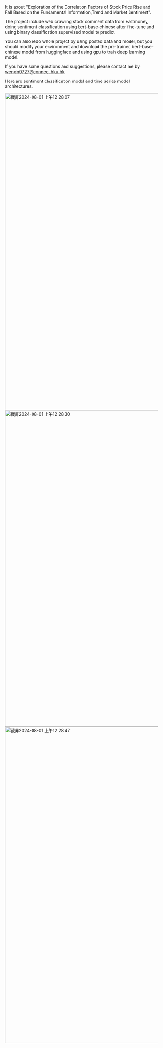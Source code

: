 It is about "Exploration of the Correlation Factors of Stock Price Rise and Fall Based on the Fundamental Information,Trend and Market Sentiment".

The project include web crawling stock comment data from Eastmoney, doing sentiment classification using bert-base-chinese after fine-tune 
and using binary classification supervised model to predict.

You can also redo whole project by using posted data and model, but you should modify your environment and download the pre-trained 
bert-base-chinese model from huggingface and using gpu to train deep learning model.

If you have some questions and suggestions, please contact me by wenxin0727@connect.hku.hk.

Here are sentiment classification model and time series model architectures.

<img width="1040" alt="截屏2024-08-01 上午12 28 07" src="https://github.com/user-attachments/assets/fc7e37a1-99b5-4ae9-8191-b859ad87066b">


<img width="1038" alt="截屏2024-08-01 上午12 28 30" src="https://github.com/user-attachments/assets/c9942742-1abe-429b-baef-0b67518d4b17">


<img width="1037" alt="截屏2024-08-01 上午12 28 47" src="https://github.com/user-attachments/assets/ff2d4c34-8f0e-44e9-b761-79a27f9899d2">
